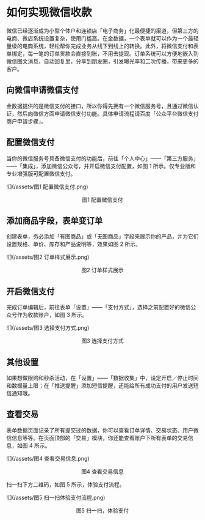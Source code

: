 # 如何实现微信收款

微信已经逐渐成为小型个体户和连锁店「电子商务」化最便捷的渠道，但第三方的电商、微店系统设置复杂，使用门槛高。在金数据，一个表单就可以作为一个最轻量级的电商系统，轻松帮你完成业务从线下到线上的转换。此外，将微信支付和表单绑定，每一笔的订单货款会直接到账，不用去提现。订单系统可以方便地嵌入到微信图文消息，自动回复里，分享到朋友圈，引发曝光率和二次传播，带来更多的客户。

## 向微信申请微信支付

金数据提供的是微信支付的接口，所以你得先拥有一个微信服务号，且通过微信认证，然后向微信方面申请微信支付功能。具体申请流程请百度「公众平台微信支付商户申请步骤」。

## 配置微信支付

当你的微信服务号具备微信支付的功能后，前往「个人中心」——「第三方服务」——「集成」，添加微信公众号，并开启微信支付配置，如图 1 所示。仅专业版和专业增强版可配置微信支付。

![](/assets/图1 配置微信支付.png)

<center>图1 配置微信支付</center>

## 添加商品字段，表单变订单

创建表单，务必添加「有图商品」或「无图商品」字段来展示你的产品，并为它们设置规格、单价、库存和产品说明等，效果如图 2 所示。

![](/assets/图2 订单样式展示.png)

<center>图2 订单样式展示</center>

## 开启微信支付

完成订单编辑后，前往表单「设置」——「支付方式」，选择之前配置好的微信公众号作为收款账户，如图 3 所示。

![](/assets/图3 选择支付方式.png)

<center>图3 选择支付方式</center>

## 其他设置

如果想做限购和秒杀活动，在「设置」——「数据收集」中，设定开启／停止时间和数据量上限；在「推送提醒」添加短信提醒，还能给所有成功支付的用户发送短信通知哦。

## 查看交易

表单数据页面记录了所有提交过的数据，你可以查看订单详情、交易状态、用户微信信息等等。在页面顶部的「交易」模块，你还能查看账户下所有表单的交易信息，如图 4 所示。

![](/assets/图4 查看交易信息.png)

<center>图4 查看交易信息</center>

扫一扫下方二维码，如图 5 所示，体验支付流程。

![](/assets/图5 扫一扫体验支付流程.png)

<center>图5 扫一扫，体验支付</center>